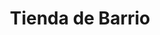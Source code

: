 ---
title: "Tienda de Barrio"
url: /ciudad-satelite/tienda-de-barrio-avenida-escalona-y-aguero-3/
shop: Lebensmittel
---